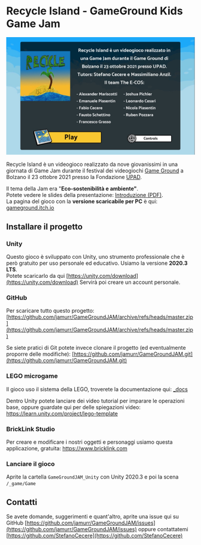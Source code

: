 ﻿---
lastmod: 2021-11-05T10:59:33
---
# Recycle Island - GameGround Kids Game Jam

![](./_foto/screenshot_intro.jpg)

Recycle Island è un videogioco realizzato da nove giovanissimi in una giornata di Game Jam durante il festival dei videogiochi [Game Ground](https://www.gameground.it/) a Bolzano il 23 ottobre 2021 presso la Fondazione [UPAD](https://www.upad.it/).

Il tema della Jam era "**Eco-sostenibilità e ambiente"**.  
Potete vedere le slides della presentazione: [Introduzione (PDF)](https://github.com/jamurr/GameGroundJAM/raw/master/_docs/GameGround%20Jam%20-%20introduzione.pdf).  
La pagina del gioco con la **versione scaricabile per PC** è qui: [gameground.itch.io](https://gameground.itch.io/recycledisland)  

## Installare il progetto

### Unity
Questo gioco è sviluppato con Unity, uno strumento professionale che è però gratuito per uso personale ed educativo. Usiamo la versione **2020.3 LTS**.  
Potete scaricarlo da qui [https://unity.com/download](https://unity.com/download)
Servirà poi creare un account personale.

### GitHub
Per scaricare tutto questo progetto: [https://github.com/jamurr/GameGroundJAM/archive/refs/heads/master.zip](https://github.com/jamurr/GameGroundJAM/archive/refs/heads/master.zip)

Se siete pratici di Git potete invece clonare il progetto (ed eventualmente proporre delle modifiche): [https://github.com/jamurr/GameGroundJAM.git](https://github.com/jamurr/GameGroundJAM.git)

### LEGO microgame
Il gioco uso il sistema della LEGO, troverete la documentazione qui: [_docs](./_docs/)

Dentro Unity potete lanciare dei video tutorial per imparare le operazioni base,
oppure guardate qui per delle spiegazioni video: https://learn.unity.com/project/lego-template

### BrickLink Studio
Per creare e modificare i nostri oggetti e personaggi usiamo questa applicazione, gratuita: https://www.bricklink.com

### Lanciare il gioco
Aprite la cartella ```GameGroundJAM_Unity``` con Unity 2020.3 e poi la scena ```/_game/Game```  

## Contatti
Se avete domande, suggerimenti e quant'altro, aprite una issue qui su GitHub [https://github.com/jamurr/GameGroundJAM/issues](https://github.com/jamurr/GameGroundJAM/issues) oppure contattatemi [https://github.com/StefanoCecere](https://github.com/StefanoCecere)
